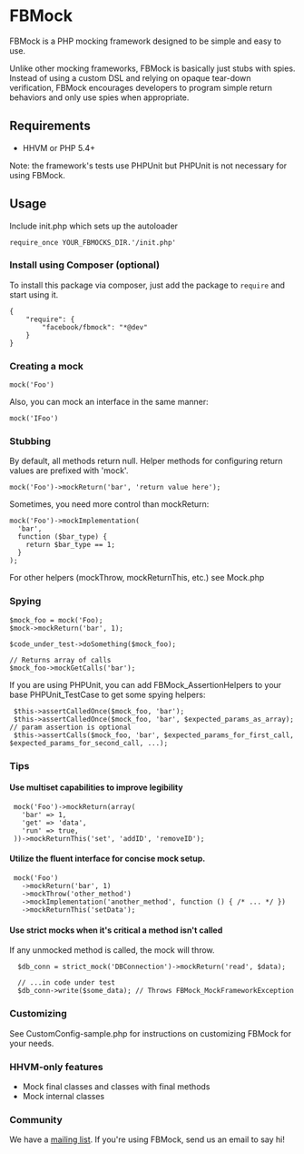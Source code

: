 # FBMock

FBMock is a PHP mocking framework designed to be simple and easy to use.

Unlike other mocking frameworks, FBMock is basically just stubs with spies. Instead of using a custom DSL and relying on opaque tear-down verification, FBMock encourages developers to program simple return behaviors and only use spies when appropriate.

## Requirements

- HHVM or PHP 5.4+

Note: the framework's tests use PHPUnit but PHPUnit is not necessary for using FBMock.

## Usage

Include init.php which sets up the autoloader

    require_once YOUR_FBMOCKS_DIR.'/init.php'

### Install using Composer (optional)

To install this package via composer, just add the package to `require` and start using it.

    {
        "require": {
            "facebook/fbmock": "*@dev"
        }
    }

### Creating a mock

    mock('Foo')

Also, you can mock an interface in the same manner:

    mock('IFoo')

### Stubbing

By default, all methods return null. Helper methods for configuring return values are prefixed with 'mock'.

    mock('Foo')->mockReturn('bar', 'return value here');

Sometimes, you need more control than mockReturn:

```
mock('Foo')->mockImplementation(
  'bar',
  function ($bar_type) {
    return $bar_type == 1;
  }
);
```

For other helpers (mockThrow, mockReturnThis, etc.) see Mock.php

### Spying

    $mock_foo = mock('Foo);
    $mock->mockReturn('bar', 1);

    $code_under_test->doSomething($mock_foo);

    // Returns array of calls
    $mock_foo->mockGetCalls('bar');

If you are using PHPUnit, you can add FBMock_AssertionHelpers to your base PHPUnit_TestCase to get some spying helpers:

     $this->assertCalledOnce($mock_foo, 'bar');
     $this->assertCalledOnce($mock_foo, 'bar', $expected_params_as_array); // param assertion is optional
     $this->assertCalls($mock_foo, 'bar', $expected_params_for_first_call, $expected_params_for_second_call, ...);

### Tips

#### Use multiset capabilities to improve legibility

     mock('Foo')->mockReturn(array(
       'bar' => 1,
       'get' => 'data',
       'run' => true,
     ))->mockReturnThis('set', 'addID', 'removeID');

#### Utilize the fluent interface for concise mock setup.

     mock('Foo')
       ->mockReturn('bar', 1)
       ->mockThrow('other_method')
       ->mockImplementation('another_method', function () { /* ... */ })
       ->mockReturnThis('setData');

#### Use strict mocks when it's critical a method isn't called

If any unmocked method is called, the mock will throw.

      $db_conn = strict_mock('DBConnection')->mockReturn('read', $data);

      // ...in code under test
      $db_conn->write($some_data); // Throws FBMock_MockFrameworkException

### Customizing

See CustomConfig-sample.php for instructions on customizing FBMock for your needs.

### HHVM-only features

- Mock final classes and classes with final methods
- Mock internal classes

### Community

We have a [mailing list](http://groups.google.com/group/fbmock). If you're using FBMock, send us an email to say hi!
